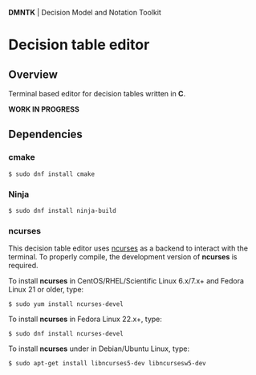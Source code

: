 **DMNTK** | Decision Model and Notation Toolkit

# Decision table editor

## Overview

Terminal based editor for decision tables written in **C**.

**WORK IN PROGRESS**

## Dependencies

### cmake

```
$ sudo dnf install cmake
```

### Ninja

```
$ sudo dnf install ninja-build
```

### ncurses

This decision table editor uses [ncurses](https://invisible-island.net/ncurses/) as a backend to interact with the terminal.
To properly compile, the development version of **ncurses** is required.

To install **ncurses** in CentOS/RHEL/Scientific Linux 6.x/7.x+ and Fedora Linux 21 or older, type:
```shell
$ sudo yum install ncurses-devel
```

To install **ncurses** in Fedora Linux 22.x+, type:
```shell
$ sudo dnf install ncurses-devel
```

To install **ncurses** under in Debian/Ubuntu Linux, type:
```shell
$ sudo apt-get install libncurses5-dev libncursesw5-dev
```
